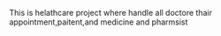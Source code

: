 This is helathcare project where handle all doctore thair appointment,paitent,and medicine and pharmsist
